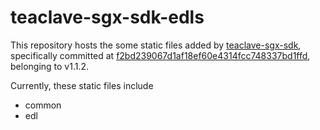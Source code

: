 # teaclave-sgx-sdk-edls

This repository hosts the some static files added by [teaclave-sgx-sdk](https://github.com/apache/incubator-teaclave-sgx-sdk), specifically committed at [f2bd239067d1af18ef60e4314fcc748337bd1ffd](https://github.com/apache/incubator-teaclave-sgx-sdk/tree/f2bd239067d1af18ef60e4314fcc748337bd1ffd), belonging to v1.1.2.

Currently, these static files include
- common
- edl
